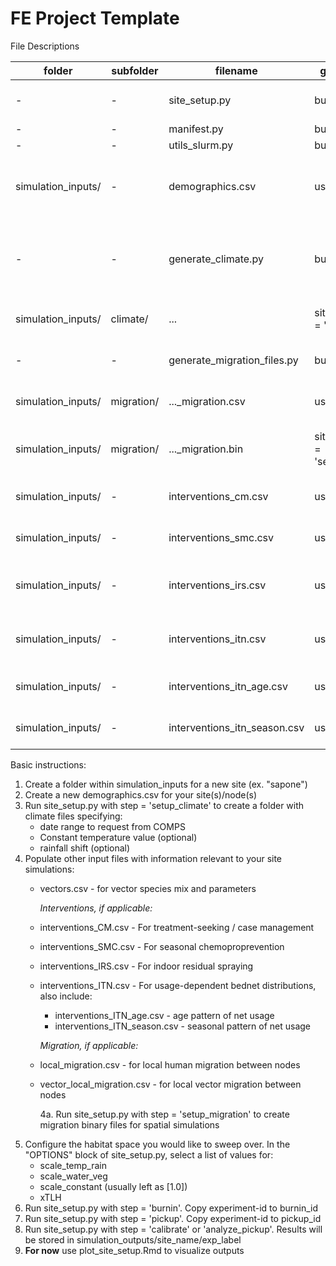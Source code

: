# FE Project Template

File Descriptions


| folder    | subfolder | filename| generated by? |  description |
| -------- | ---------- | --- | ------------- | ------------- |
| -|- | site_setup.py | built-in | actual script that is executed to generate input files ("setup_climate" or "setup_migration"), run simulations ("burnin" or "pickup") and analyze outputs ("calibrate") | 
|- | -| manifest.py | built-in | helper for setting input/output/experiment paths| 
|- |- | utils_slurm.py | built-in | helper for buld_burnin_df used to serialize simulations. | 
| simulation_inputs/ | - | demographics.csv | user | Describes location of site(s) to include in simulations. Required to generate climate or migration files before running any simulations.<br> Columns: node_id, pop, lat, lon <br> Be very careful adding new columns, as the `to_csv()` function of emodpi-api demographics may automatically recognize them as parameters |
|- |- | generate_climate.py | built-in | Creates weather files for nodes in `demographics.csv` over a specified date range, with options for<br>- constant temperature<br>- shifted rainfall.<br> Stores files in simulation_inputs/\<site_name>/climate/\<DateRange>/\<RainShift_Temperature>/|
| simulation_inputs/ | climate/   | ... | site_setup: step = 'setup_climate' | Subfolders containing weather files created by `generate_climate.py` during the "setup_climate" step. Each will be named according to <site_name>/\<DateRange>/\<RainShift_Temperature>|
|- |- | generate_migration_files.py | built-in | For multi-node simulations, builds migration binary files from input .csv files that exist in simulation_inputs/migration/ for the migration types listed in the migration_files dictionary within the "OPTIONS" block of `site_setup.py`|
| simulation_inputs/ | migration/ | ..._migration.csv | user  | Input spreadsheet describing migration between nodes in spatial simulations. Ex. local_migration.csv, vector_local_migration.csv, etc. <br> Columns are FromNode, ToNode, Rate **without headers** |
| simulation_inputs/ | migration/ | ..._migration.bin | site_setup: step = 'setup_migration'  | Migration binary files created by `generate_migration_files.py` during the "setup_migration" step. Each will match the corresponding name and migration type based on the input .csv files (above) and the migration_files dictionary in the "OPTIONS" block of `site_setup.py` |
| simulation_inputs/ | - | interventions_cm.csv | user | input file to setup Case Management via `add_treatment_seeking`.<br>Columns: node_id, phase, start_day, duration, trigger, age_min, age_max, coverage, seek, rate, drug, year |
| simulation_inputs/ | - | interventions_smc.csv | user | input to setup Seasonal Malaria Chemoprevention via `add_drug_campaign` with drug-code 'SPA'.<br>Columns: node_id, phase, year, round, start_day, coverage|
| simulation_inputs/ | - | interventions_irs.csv | user | input file to setup Indoor Residual Spraying via `scheduled_IRSHousingModification`.<br>Columns: node_id, phase,year, start_day, coverage, kill_effect, kill_duration, kill_decay, repel_effect, repel_duration, repel_decay, insecticide_name|
| simulation_inputs/ | - | interventions_itn.csv | user | input file 1/3 to setup distribution of insecticide-treated bednets via `scheduled_usageDependentBednet`.<br>Columns: node_id,	phase,	year	start_day,	kill_effect,	kill_decay,	block_effect,	block_decay,	discard_k,	discard_l,	coverage|
| simulation_inputs/ | - | interventions_itn_age.csv | user | input file 2/3 to setup distribution of insecticide-treated bednets via `scheduled_usageDependentBednet`.<br>Columns: node_id,	phase,	year,	age,	age_usage | 
| simulation_inputs/ | - | interventions_itn_season.csv | user | input file 3/3 to setup distribution of insecticide-treated bednets via `scheduled_usageDependentBednet`.<br>Columns: node_id,	season_time,	season_usage | 


Basic instructions:

1. Create a folder within simulation_inputs for a new site (ex. "sapone")
2. Create a new demographics.csv for your site(s)/node(s)
3. Run site_setup.py with step = 'setup_climate' to create a folder with climate files specifying:
     - date range to request from COMPS
     - Constant temperature value (optional)
     - rainfall shift (optional)
4. Populate other input files with information relevant to your site simulations:
     - vectors.csv - for vector species mix and parameters

       *Interventions, if applicable:*
     - interventions_CM.csv - For treatment-seeking / case management
     - interventions_SMC.csv - For seasonal chemoproprevention 
     - interventions_IRS.csv - For indoor residual spraying
     - interventions_ITN.csv - For usage-dependent bednet distributions, also include:
         - interventions_ITN_age.csv     - age pattern of net usage
         - interventions_ITN_season.csv  - seasonal pattern of net usage
       
       *Migration, if applicable:*
    - local_migration.csv - for local human migration between nodes
    - vector_local_migration.csv - for local vector migration between nodes
      
      4a. Run site_setup.py with step = 'setup_migration' to create migration binary files for spatial simulations
5. Configure the habitat space you would like to sweep over. In the "OPTIONS" block of site_setup.py, select a list of values for:  
     - scale_temp_rain
     - scale_water_veg
     - scale_constant (usually left as [1.0])
     - xTLH 
6. Run site_setup.py with step = 'burnin'. Copy experiment-id to burnin_id
7. Run site_setup.py with step = 'pickup'. Copy experiment-id to pickup_id
8. Run site_setup.py with step = 'calibrate' or 'analyze_pickup'. Results will be stored in simulation_outputs/site_name/exp_label
9. **For now** use plot_site_setup.Rmd to visualize outputs
